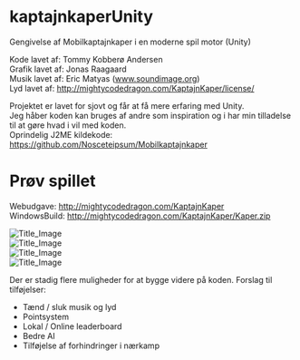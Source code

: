 # kaptajnkaperUnity
Gengivelse af Mobilkaptajnkaper i en moderne spil motor (Unity)

Kode lavet af: Tommy Kobberø Andersen  
Grafik lavet af: Jonas Raagaard  
Musik lavet af: Eric Matyas (www.soundimage.org)  
Lyd lavet af: http://mightycodedragon.com/KaptajnKaper/license/  

Projektet er lavet for sjovt og får at få mere erfaring med Unity.  
Jeg håber koden kan bruges af andre som inspiration og i har min tilladelse til at gøre hvad i vil med koden.  
Oprindelig J2ME kildekode: https://github.com/Nosceteipsum/Mobilkaptajnkaper

# Prøv spillet
Webudgave: http://mightycodedragon.com/KaptajnKaper  
WindowsBuild: http://mightycodedragon.com/KaptajnKaper/Kaper.zip  

![Title_Image](http://logicwork.net/images/github/unity_kk_title.png)  
![Title_Image](http://logicwork.net/images/github/unity_kk.jpg)  
![Title_Image](http://logicwork.net/images/github/unity_kk1.jpg)  
![Title_Image](http://logicwork.net/images/github/unity_kk2.jpg)  

Der er stadig flere muligheder for at bygge videre på koden. 
Forslag til tilføjelser:
* Tænd / sluk musik og lyd
* Pointsystem
* Lokal / Online leaderboard
* Bedre AI
* Tilføjelse af forhindringer i nærkamp


